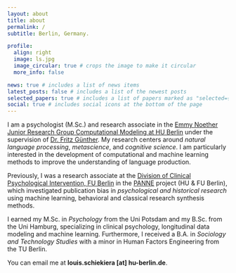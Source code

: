 ```yaml
---
layout: about
title: about
permalink: /
subtitle: Berlin, Germany.

profile:
  align: right
  image: ls.jpg
  image_circular: true # crops the image to make it circular
  more_info: false

news: true # includes a list of news items
latest_posts: false # includes a list of the newest posts
selected_papers: true # includes a list of papers marked as "selected={true}"
social: true # includes social icons at the bottom of the page
---
```


I am a psychologist (M.Sc.) and research associate in the <a href='https://www.psychology.hu-berlin.de/en/prof/emmy/kompmod/kompmod'> Emmy Noether Junior Research Group Computational Modeling at HU Berlin</a> under the supervision of <a href='https://sites.google.com/site/fritzgntr/home'>Dr. Fritz Günther</a>. My research centers around <i>natural language processing</i>, <i>metascience</i>, and <i>cognitive science</i>. I am particularly interested in the development of computational and machine learning methods to improve the understanding of language production.

Previously, I was a research associate at the <a href='https://www.ewi-psy.fu-berlin.de/en/psychologie/arbeitsbereiche/klinisch_psychologische_intervention/'>Division of Clinical Psychological Intervention, FU Berlin</a> in the <a href='https://www.berlin-university-alliance.de/commitments/research-quality/project-list-20/panne/index.html'>PANNE</a> project (HU & FU Berlin),  which investigated publication bias in <i>psychological and historical research </i> using machine learning, behavioral and classical research synthesis methods.

I earned my M.Sc. in <i>Psychology</i> from the Uni Potsdam and my B.Sc. from the Uni Hamburg, specializing in clinical psychology, longitudinal data modeling and machine learning. Furthermore, I received a B.A. in <i>Sociology and Technology Studies</i>  with a minor in Human Factors Engineering from the TU Berlin.

You can email me at <b>louis.schiekiera [at] hu-berlin.de</b>.
